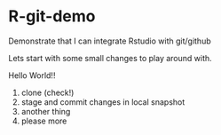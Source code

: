 # R-git-demo
Demonstrate that I can integrate Rstudio with git/github

Lets start with some small changes to play around with.

Hello World!!

1. clone (check!)
2. stage and commit changes in local snapshot
3. another thing
4. please more
